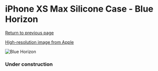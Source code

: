 # iPhone XS Max Silicone Case - Blue Horizon

[Return to previous page](/iphone_x)

[High-resolution image from Apple](https://store.storeimages.cdn-apple.com/8756/as-images.apple.com/is/MTFE2?wid=4500&hei=4500&fmt=png)

<div style="width: 384px"><img src="/everysource/MTFE2.png" alt="Blue Horizon"></div>

### Under construction
